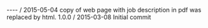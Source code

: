 ---- / 2015-05-04
copy of web page with job description in pdf was replaced by html.
1.0.0 / 2015-03-08
Initial commit